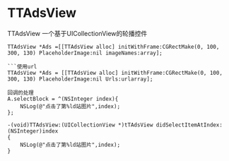 # TTAdsView
TTAdsView
一个基于UICollectionView的轮播控件
        
```使用本地数组
TTAdsView *Ads =[[TTAdsView alloc] initWithFrame:CGRectMake(0, 100, 300, 130) PlaceholderImage:nil imageNames:array];

```使用url
TTAdsView *Ads = [[TTAdsView alloc] initWithFrame:CGRectMake(0, 100, 300, 130) PlaceholderImage:nil Urls:urlarray];

回调的处理
A.selectBlock = ^(NSInteger index){
    NSLog(@"点击了第%ld站图片",index);
};

-(void)TTAdsView:(UICollectionView *)tTAdsView didSelectItemAtIndex:(NSInteger)index
{
    NSLog(@"点击了第%ld站图片",index);
}

